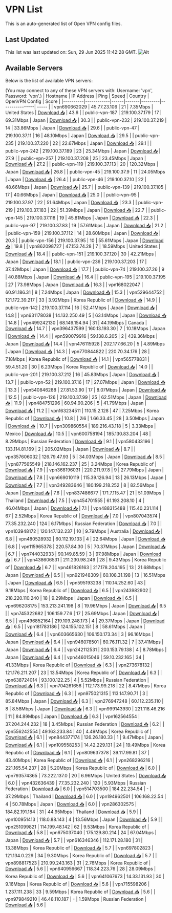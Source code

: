 # VPN List

This is an auto-generated list of Open VPN config files.

## Last Updated

This list was last updated on: Sun, 29 Jun 2025 11:42:28 GMT.
![Alt](https://repobeats.axiom.co/api/embed/186b98318ef1479477931607c1ad7d823f12451f.svg "Repobeats analytics image")

## Available Servers

Below is the list of available VPN servers:

(You may connect to any of these VPN servers with: Username: 'vpn', Password: 'vpn'.)
| Hostname | IP Address | Ping | Speed | Country | OpenVPN Config | Score |
|----------|------------|------|-------|---------|----------------| ----- |
| vpn690662029 | 45.77.23.106 | 21 | 7.35Mbps | United States | [Download 📥](./configs/server_0_US.ovpn) | 43.6 |
| public-vpn-187 | 219.100.37.179 | 17 | 69.31Mbps | Japan | [Download 📥](./configs/server_1_JP.ovpn) | 30.3 |
| public-vpn-232 | 219.100.37.219 | 14 | 33.86Mbps | Japan | [Download 📥](./configs/server_2_JP.ovpn) | 29.6 |
| public-vpn-47 | 219.100.37.11 | 16 | 48.10Mbps | Japan | [Download 📥](./configs/server_3_JP.ovpn) | 29.5 |
| public-vpn-235 | 219.100.37.220 | 22 | 22.67Mbps | Japan | [Download 📥](./configs/server_4_JP.ovpn) | 29.1 |
| public-vpn-242 | 219.100.37.189 | 23 | 25.34Mbps | Japan | [Download 📥](./configs/server_5_JP.ovpn) | 27.9 |
| public-vpn-257 | 219.100.37.208 | 25 | 23.45Mbps | Japan | [Download 📥](./configs/server_6_JP.ovpn) | 27.2 |
| public-vpn-119 | 219.100.37.113 | 20 | 120.32Mbps | Japan | [Download 📥](./configs/server_7_JP.ovpn) | 26.8 |
| public-vpn-45 | 219.100.37.9 | 11 | 24.05Mbps | Japan | [Download 📥](./configs/server_8_JP.ovpn) | 26.4 |
| public-vpn-46 | 219.100.37.10 | 22 | 48.66Mbps | Japan | [Download 📥](./configs/server_9_JP.ovpn) | 25.7 |
| public-vpn-139 | 219.100.37.105 | 17 | 40.66Mbps | Japan | [Download 📥](./configs/server_10_JP.ovpn) | 25.0 |
| public-vpn-95 | 219.100.37.97 | 22 | 51.64Mbps | Japan | [Download 📥](./configs/server_11_JP.ovpn) | 23.3 |
| public-vpn-219 | 219.100.37.183 | 22 | 51.39Mbps | Japan | [Download 📥](./configs/server_12_JP.ovpn) | 22.7 |
| public-vpn-145 | 219.100.37.118 | 19 | 45.81Mbps | Japan | [Download 📥](./configs/server_13_JP.ovpn) | 22.3 |
| public-vpn-97 | 219.100.37.83 | 19 | 57.61Mbps | Japan | [Download 📥](./configs/server_14_JP.ovpn) | 21.2 |
| public-vpn-159 | 219.100.37.112 | 14 | 28.60Mbps | Japan | [Download 📥](./configs/server_15_JP.ovpn) | 20.3 |
| public-vpn-156 | 219.100.37.95 | 10 | 55.61Mbps | Japan | [Download 📥](./configs/server_16_JP.ovpn) | 19.8 |
| vpn862098727 | 47.153.74.28 | 7 | 18.59Mbps | United States | [Download 📥](./configs/server_17_US.ovpn) | 18.4 |
| public-vpn-151 | 219.100.37.120 | 30 | 42.21Mbps | Japan | [Download 📥](./configs/server_18_JP.ovpn) | 18.1 |
| public-vpn-236 | 219.100.37.203 | 17 | 37.42Mbps | Japan | [Download 📥](./configs/server_19_JP.ovpn) | 17.7 |
| public-vpn-74 | 219.100.37.26 | 9 | 40.88Mbps | Japan | [Download 📥](./configs/server_20_JP.ovpn) | 16.4 |
| public-vpn-195 | 219.100.37.195 | 27 | 73.98Mbps | Japan | [Download 📥](./configs/server_21_JP.ovpn) | 16.3 |
| vpn168022047 | 60.91.186.31 | 8 | 7.24Mbps | Japan | [Download 📥](./configs/server_22_JP.ovpn) | 15.3 |
| vpn529644752 | 121.172.39.217 | 33 | 3.92Mbps | Korea Republic of | [Download 📥](./configs/server_23_KR.ovpn) | 14.9 |
| public-vpn-142 | 219.100.37.114 | 16 | 52.41Mbps | Japan | [Download 📥](./configs/server_24_JP.ovpn) | 14.8 |
| vpn631178038 | 14.132.250.49 | 5 | 63.14Mbps | Japan | [Download 📥](./configs/server_25_JP.ovpn) | 14.8 |
| vpn499242130 | 68.149.154.94 | 31 | 44.19Mbps | Canada | [Download 📥](./configs/server_26_CA.ovpn) | 14.7 |
| vpn396437599 | 160.13.193.30 | 7 | 10.18Mbps | Japan | [Download 📥](./configs/server_27_JP.ovpn) | 14.4 |
| vpn590079916 | 59.138.6.205 | 2 | 439.36Mbps | Japan | [Download 📥](./configs/server_28_JP.ovpn) | 14.4 |
| vpn476115928 | 202.177.66.20 | 5 | 4.89Mbps | Japan | [Download 📥](./configs/server_29_JP.ovpn) | 14.3 |
| vpn770844822 | 220.70.34.176 | 28 | 7.18Mbps | Korea Republic of | [Download 📥](./configs/server_30_KR.ovpn) | 14.1 |
| vpn565778831 | 59.4.51.20 | 30 | 6.23Mbps | Korea Republic of | [Download 📥](./configs/server_31_KR.ovpn) | 14.0 |
| public-vpn-201 | 219.100.37.212 | 16 | 45.83Mbps | Japan | [Download 📥](./configs/server_32_JP.ovpn) | 13.7 |
| public-vpn-52 | 219.100.37.16 | 17 | 27.07Mbps | Japan | [Download 📥](./configs/server_33_JP.ovpn) | 13.3 |
| vpn540846288 | 27.81.53.90 | 17 | 8.07Mbps | Japan | [Download 📥](./configs/server_34_JP.ovpn) | 12.5 |
| public-vpn-126 | 219.100.37.99 | 25 | 62.51Mbps | Japan | [Download 📥](./configs/server_35_JP.ovpn) | 11.9 |
| vpn484751296 | 60.94.90.206 | 5 | 41.79Mbps | Japan | [Download 📥](./configs/server_36_JP.ovpn) | 11.2 |
| vpn163234511 | 110.15.2.128 | 47 | 7.25Mbps | Korea Republic of | [Download 📥](./configs/server_37_KR.ovpn) | 10.8 |
| 2i6 | 1.66.33.45 | 28 | 3.50Mbps | Japan | [Download 📥](./configs/server_38_JP.ovpn) | 10.7 |
| vpn309860554 | 189.216.43.118 | 5 | 3.33Mbps | Mexico | [Download 📥](./configs/server_39_MX.ovpn) | 10.5 |
| vpn600758194 | 185.130.83.204 | 48 | 8.29Mbps | Russian Federation | [Download 📥](./configs/server_40_RU.ovpn) | 9.1 |
| vpn580433196 | 133.114.81.169 | 2 | 205.02Mbps | Japan | [Download 📥](./configs/server_41_JP.ovpn) | 8.7 |
| vpn357606032 | 126.79.47.93 | 5 | 34.03Mbps | Japan | [Download 📥](./configs/server_42_JP.ovpn) | 8.5 |
| vpn877565549 | 218.146.162.237 | 25 | 3.24Mbps | Korea Republic of | [Download 📥](./configs/server_43_KR.ovpn) | 7.9 |
| vpn368196031 | 220.211.97.8 | 9 | 27.79Mbps | Japan | [Download 📥](./configs/server_44_JP.ovpn) | 7.8 |
| vpn669010119 | 115.39.126.94 | 13 | 26.13Mbps | Japan | [Download 📥](./configs/server_45_JP.ovpn) | 7.7 |
| vpn349283646 | 180.199.218.252 | 8 | 82.56Mbps | Japan | [Download 📥](./configs/server_46_JP.ovpn) | 7.6 |
| vpn837486677 | 171.7.115.47 | 21 | 51.09Mbps | Thailand | [Download 📥](./configs/server_47_TH.ovpn) | 7.5 |
| vpn454701555 | 61.193.208.10 | 4 | 46.04Mbps | Japan | [Download 📥](./configs/server_48_JP.ovpn) | 7.1 |
| vpn488315488 | 115.40.231.114 | 67 | 2.52Mbps | Korea Republic of | [Download 📥](./configs/server_49_KR.ovpn) | 7.0 |
| vpn807043574 | 77.35.232.240 | 124 | 6.17Mbps | Russian Federation | [Download 📥](./configs/server_50_RU.ovpn) | 7.0 |
| vpn103948172 | 120.147.132.237 | 10 | 9.79Mbps | Australia | [Download 📥](./configs/server_51_AU.ovpn) | 6.8 |
| vpn480528932 | 60.112.19.133 | 4 | 22.64Mbps | Japan | [Download 📥](./configs/server_52_JP.ovpn) | 6.8 |
| vpn115965378 | 220.57.84.30 | 5 | 70.37Mbps | Japan | [Download 📥](./configs/server_53_JP.ovpn) | 6.7 |
| vpn744032933 | 90.149.85.59 | 3 | 97.98Mbps | Japan | [Download 📥](./configs/server_54_JP.ovpn) | 6.7 |
| vpn438606531 | 211.230.98.249 | 28 | 9.43Mbps | Korea Republic of | [Download 📥](./configs/server_55_KR.ovpn) | 6.7 |
| vpn461826163 | 217.178.204.195 | 13 | 21.68Mbps | Japan | [Download 📥](./configs/server_56_JP.ovpn) | 6.5 |
| vpn921948309 | 60.108.31.198 | 13 | 16.51Mbps | Japan | [Download 📥](./configs/server_57_JP.ovpn) | 6.5 |
| vpn595193238 | 110.14.252.60 | 43 | 9.18Mbps | Korea Republic of | [Download 📥](./configs/server_58_KR.ovpn) | 6.5 |
| vpn243982902 | 218.220.110.240 | 18 | 9.29Mbps | Japan | [Download 📥](./configs/server_59_JP.ovpn) | 6.5 |
| vpn696208175 | 153.213.241.198 | 8 | 19.96Mbps | Japan | [Download 📥](./configs/server_60_JP.ovpn) | 6.5 |
| vpn745322682 | 106.159.77.6 | 17 | 25.69Mbps | Japan | [Download 📥](./configs/server_61_JP.ovpn) | 6.5 |
| vpn496852164 | 219.109.248.173 | 4 | 29.37Mbps | Japan | [Download 📥](./configs/server_62_JP.ovpn) | 6.5 |
| vpn181783186 | 124.155.102.151 | 8 | 58.61Mbps | Japan | [Download 📥](./configs/server_63_JP.ovpn) | 6.4 |
| vpn603665630 | 106.150.173.34 | 3 | 96.16Mbps | Japan | [Download 📥](./configs/server_64_JP.ovpn) | 6.4 |
| vpn946078501 | 60.76.111.32 | 7 | 37.41Mbps | Japan | [Download 📥](./configs/server_65_JP.ovpn) | 6.4 |
| vpn242112531 | 203.153.79.138 | 4 | 8.78Mbps | Japan | [Download 📥](./configs/server_66_JP.ovpn) | 6.4 |
| vpn446015046 | 59.10.232.165 | 34 | 41.33Mbps | Korea Republic of | [Download 📥](./configs/server_67_KR.ovpn) | 6.3 |
| vpn273678132 | 121.176.211.207 | 23 | 13.54Mbps | Korea Republic of | [Download 📥](./configs/server_68_KR.ovpn) | 6.3 |
| vpn638724014 | 93.100.122.25 | 4 | 5.52Mbps | Russian Federation | [Download 📥](./configs/server_69_RU.ovpn) | 6.3 |
| vpn704261656 | 112.173.99.218 | 22 | 8.47Mbps | Korea Republic of | [Download 📥](./configs/server_70_KR.ovpn) | 6.3 |
| vpn975021315 | 113.147.90.71 | 3 | 85.84Mbps | Japan | [Download 📥](./configs/server_71_JP.ovpn) | 6.3 |
| vpn276947248 | 60.112.235.110 | 8 | 8.58Mbps | Japan | [Download 📥](./configs/server_72_JP.ovpn) | 6.3 |
| vpn999143930 | 221.118.46.216 | 11 | 84.89Mbps | Japan | [Download 📥](./configs/server_73_JP.ovpn) | 6.3 |
| vpn162564554 | 37.204.244.232 | 18 | 3.45Mbps | Russian Federation | [Download 📥](./configs/server_74_RU.ovpn) | 6.2 |
| vpn556242554 | 49.163.233.84 | 40 | 4.49Mbps | Korea Republic of | [Download 📥](./configs/server_75_KR.ovpn) | 6.1 |
| vpn844377174 | 126.26.180.33 | 1 | 9.47Mbps | Japan | [Download 📥](./configs/server_76_JP.ovpn) | 6.1 |
| vpn109558253 | 14.42.229.131 | 24 | 19.49Mbps | Korea Republic of | [Download 📥](./configs/server_77_KR.ovpn) | 6.1 |
| vpn809637378 | 39.117.99.81 | 37 | 43.40Mbps | Korea Republic of | [Download 📥](./configs/server_78_KR.ovpn) | 6.1 |
| vpn268296216 | 221.165.54.237 | 28 | 5.20Mbps | Korea Republic of | [Download 📥](./configs/server_79_KR.ovpn) | 6.0 |
| vpn793574365 | 73.222.137.0 | 20 | 6.96Mbps | United States | [Download 📥](./configs/server_80_US.ovpn) | 6.0 |
| vpn432636439 | 77.35.232.240 | 120 | 5.93Mbps | Russian Federation | [Download 📥](./configs/server_81_RU.ovpn) | 6.0 |
| vpn514703500 | 184.22.234.54 | - | 37.29Mbps | Thailand | [Download 📥](./configs/server_82_TH.ovpn) | 6.0 |
| vpn194962501 | 106.168.22.54 | 4 | 50.78Mbps | Japan | [Download 📥](./configs/server_83_JP.ovpn) | 6.0 |
| vpn286302575 | 184.82.191.184 | 31 | 44.95Mbps | Thailand | [Download 📥](./configs/server_84_TH.ovpn) | 5.9 |
| vpn100951413 | 118.0.88.143 | 4 | 13.56Mbps | Japan | [Download 📥](./configs/server_85_JP.ovpn) | 5.9 |
| vpn251099821 | 114.199.48.142 | 62 | 9.53Mbps | Korea Republic of | [Download 📥](./configs/server_86_KR.ovpn) | 5.8 |
| vpn675037040 | 175.129.80.214 | 24 | 67.04Mbps | Japan | [Download 📥](./configs/server_87_JP.ovpn) | 5.7 |
| vpn616346346 | 112.171.28.180 | 31 | 13.38Mbps | Korea Republic of | [Download 📥](./configs/server_88_KR.ovpn) | 5.7 |
| vpn697802823 | 121.134.0.229 | 34 | 9.30Mbps | Korea Republic of | [Download 📥](./configs/server_89_KR.ovpn) | 5.7 |
| vpn898817523 | 210.99.243.163 | 31 | 2.76Mbps | Korea Republic of | [Download 📥](./configs/server_90_KR.ovpn) | 5.6 |
| vpn640956667 | 118.34.223.76 | 28 | 28.09Mbps | Korea Republic of | [Download 📥](./configs/server_91_KR.ovpn) | 5.6 |
| vpn641067673 | 14.33.131.93 | 30 | 9.16Mbps | Korea Republic of | [Download 📥](./configs/server_92_KR.ovpn) | 5.6 |
| vpn715598206 | 1.237.111.238 | 33 | 9.59Mbps | Korea Republic of | [Download 📥](./configs/server_93_KR.ovpn) | 5.6 |
| vpn979849210 | 46.48.110.187 | - | 1.59Mbps | Russian Federation | [Download 📥](./configs/server_94_RU.ovpn) | 5.6 |

